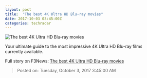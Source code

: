 ```yaml
---
layout: post
title:  "The best 4K Ultra HD Blu-ray movies"
date: 2017-10-03 03:45:00Z
categories: techradar
---
```


![The best 4K Ultra HD Blu-ray movies](http://cdn.mos.cms.futurecdn.net/x4UgnyU6CeMqXozjucRx6Z-1200-80.jpg)

Your ultimate guide to the most impressive 4K Ultra HD Blu-ray films currently available.


Full story on F3News: [The best 4K Ultra HD Blu-ray movies](http://www.f3nws.com/n/Ku2YCB)

> Posted on: Tuesday, October 3, 2017 3:45:00 AM
